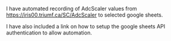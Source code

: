 I have automated recording of AdcScaler values from https://iris00.triumf.ca/SC/AdcScaler to selected google sheets.

I have also included a link on how to setup the google sheets API authentication to allow automation.
